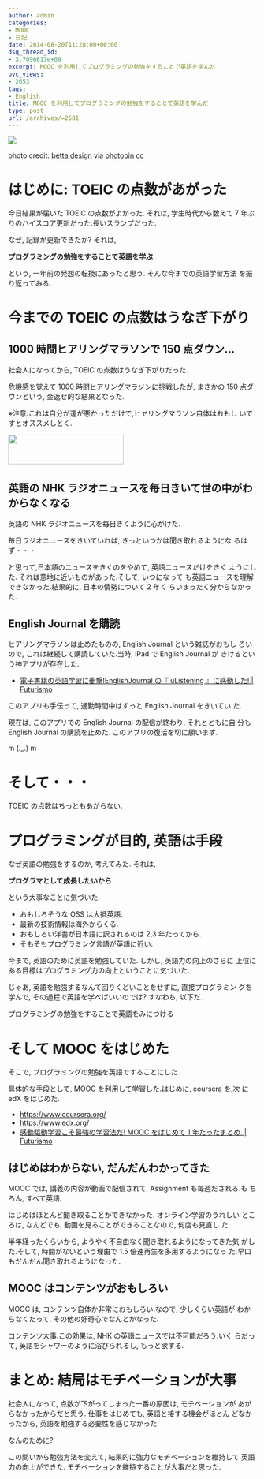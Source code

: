 ```yaml
---
author: admin
categories:
- MOOC
- 日記
date: 2014-08-20T11:28:00+00:00
dsq_thread_id:
- 3.7096617e+09
excerpt: MOOC を利用してプログラミングの勉強をすることで英語を学んだ
pvc_views:
- 2653
tags:
- English
title: MOOC を利用してプログラミングの勉強をすることで英語を学んだ
type: post
url: /archives/=2581
---
```


![](./../img/20140821_study.jpg)

photo credit: <a href="https://www.flickr.com/photos/betta_design/2200198472/">betta design</a> via <a href="https://photopin.com">photopin</a> <a href="https://creativecommons.org/licenses/by-nc/2.0/">cc</a>

はじめに: TOEIC の点数があがった
================================

今日結果が届いた TOEIC の点数がよかった. それは, 学生時代から数えて 7
年ぶりのハイスコア更新だった.長いスランプだった.

なぜ, 記録が更新できたか? それは,

**プログラミングの勉強をすることで英語を学ぶ**

という, 一年前の発想の転換にあったと思う. そんな今までの英語学習方法
を振り返ってみる.

今までの TOEIC の点数はうなぎ下がり
===================================

1000 時間ヒアリングマラソンで 150 点ダウン...
---------------------------------------------

社会人になってから, TOEIC の点数はうなぎ下がりだった.

危機感を覚えて 1000 時間ヒアリングマラソンに挑戦したが, まさかの 150
点ダウンという, 金返せ的な結果となった.

※注意:これは自分が運が悪かっただけで,ヒヤリングマラソン自体はおもし
いですとオススメしとく.

<a href="https://px.a8.net/svt/ejp?a8mat=1ZZMRF+28DLRE+2NA+1NK7CX" target="_blank">
<img border="0" width="234" height="60" alt="" src="https://www23.a8.net/svt/bgt?aid=120915195135&wid=004&eno=01&mid=s00000000343010004000&mc=1"></a>
<img border="0" width="1" height="1" src="https://www18.a8.net/0.gif?a8mat=1ZZMRF+28DLRE+2NA+1NK7CX" alt="">

英語の NHK ラジオニュースを毎日きいて世の中がわからなくなる
-----------------------------------------------------------

英語の NHK ラジオニュースを毎日きくように心がけた.

毎日ラジオニュースをきいていれば, きっといつかは聞き取れるようにな
るはず・・・

と思って,日本語のニュースをきくのをやめて, 英語ニュースだけをきく
ようにした. それは意地に近いものがあった.そして, いつになって
も英語ニュースを理解できなかった.結果的に, 日本の情勢について 2 年く
らいまったく分からなかった.

English Journal を購読
----------------------

ヒアリングマラソンは止めたものの, English Journal という雑誌がおもし
ろいので, これは継続して購読していた.当時, iPad で English Journal が
きけるという神アプリが存在した.

-   [電子書籍の英語学習に衝撃!EnglishJournal の『 uListening
    』に感動した! | Futurismo](https://futurismo.biz/archives/412)

このアプリも手伝って, 通勤時間中はずっと English Journal をきいてい た.

現在は, このアプリでの English Journal の配信が終わり, それとともに自
分も English Journal の購読を止めた. このアプリの復活を切に願います.

m (.\_.) m

そして・・・
============

TOEIC の点数はちっともあがらない.

プログラミングが目的, 英語は手段
================================

なぜ英語の勉強をするのか, 考えてみた. それは,

**プログラマとして成長したいから**

という大事なことに気づいた.

-   おもしろそうな OSS は大抵英語.
-   最新の技術情報は海外からくる.
-   おもしろい洋書が日本語に訳されるのは 2,3 年たってから.
-   そもそもプログラミング言語が英語に近い.

今まで, 英語のために英語を勉強していた. しかし, 英語力の向上のさらに
上位にある目標はプログラミング力の向上ということに気づいた.

じゃあ, 英語を勉強するなんて回りくどいことをせずに, 直接プログラミン
グを学んで, その過程で英語を学べばいいのでは? すなわち, 以下だ.

プログラミングの勉強をすることで英語をみにつける

そして MOOC をはじめた
======================

そこで, プログラミングの勉強を英語ですることにした.

具体的な手段として, MOOC を利用して学習した.はじめに, coursera を,次 に
edX をはじめた.

-   <https://www.coursera.org/>
-   <https://www.edx.org/>
-   [感動駆動学習こそ最強の学習法だ! MOOC をはじめて 1 年たったまとめ. |
    Futurismo](https://futurismo.biz/archives/2586)

はじめはわからない, だんだんわかってきた
----------------------------------------

MOOC では, 講義の内容が動画で配信されて, Assignment も毎週だされる.も
ちろん, すべて英語.

はじめはほとんど聞き取ることができなかった. オンライン学習のうれしい
ところは, なんどでも, 動画を見ることができることなので, 何度も見直し た.

半年経ったくらいから, ようやく不自由なく聞き取れるようになってきた気
がした.そして, 時間がないという理由で 1.5 倍速再生を多用するようになっ
た.早口もだんだん聞き取れるようになった.

MOOC はコンテンツがおもしろい
-----------------------------

MOOC は, コンテンツ自体か非常におもしろい.なので, 少しくらい英語が
わからなくたって, その他の好奇心でなんとかなった.

コンテンツ大事.この効果は, NHK の英語ニュースでは不可能だろう.いく
らだって, 英語をシャワーのように浴びられるし, もっと欲する.

まとめ: 結局はモチベーションが大事
==================================

社会人になって, 点数が下がってしまった一番の原因は, モチベーションが
あがらなかったからだと思う. 仕事をはじめても, 英語と接する機会がほとん
どなかったから, 英語を勉強する必要性を感じなかった.

なんのために?

この問いから勉強方法を変えて, 結果的に強力なモチベーションを維持して
英語力の向上ができた. モチベーションを維持することが大事だと思った.

